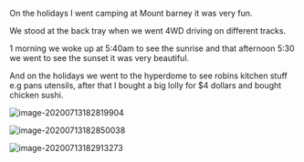On the holidays I went camping at Mount barney it was very fun.



We stood at the back tray when we went 4WD driving on different tracks.

1 morning we woke up at 5:40am to see the sunrise and that afternoon 5:30 we went to see the sunset it was very beautiful.

 And on the holidays we went to the hyperdome to see robins kitchen stuff e.g pans utensils, after that I bought a big lolly for $4 dollars and bought chicken sushi.

![image-20200713182819904](E:\github\ninagu2010.github.io\images\image-20200713182819904.png)



![image-20200713182850038](E:\github\ninagu2010.github.io\images\image-20200713182850038.png)



![image-20200713182913273](E:\github\ninagu2010.github.io\images\image-20200713182913273.png)



